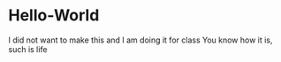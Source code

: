 # Hello-World
I did not want to make this and I am doing it for class
You know how it is, such is life
